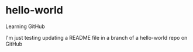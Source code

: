 # hello-world
Learning GitHub

I'm just testing updating a README file in a branch of a hello-world repo on GitHub
